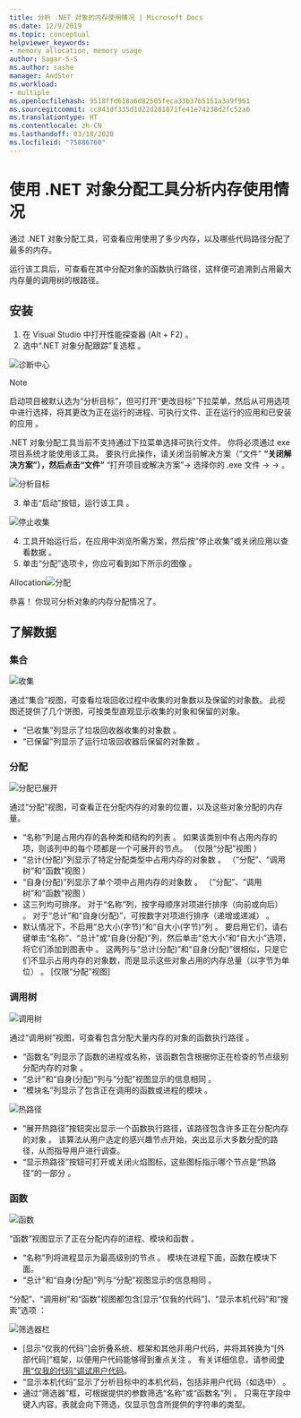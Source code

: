 ```yaml
---
title: 分析 .NET 对象的内存使用情况 | Microsoft Docs
ms.date: 12/9/2019
ms.topic: conceptual
helpviewer_keywords:
- memory allocation, memory usage
author: Sagar-S-S
ms.author: sashe
manager: AndSter
ms.workload:
- multiple
ms.openlocfilehash: 9518ffd618a6d82505feca33b37b5151a3a9f961
ms.sourcegitcommit: cc841df335d1d22d281871fe41e74238d2fc52a6
ms.translationtype: HT
ms.contentlocale: zh-CN
ms.lasthandoff: 03/18/2020
ms.locfileid: "75886760"
---
```

# <a name="analyze-memory-usage-using-the-net-object-allocation-tool"></a>使用 .NET 对象分配工具分析内存使用情况

通过 .NET 对象分配工具，可查看应用使用了多少内存，以及哪些代码路径分配了最多的内存。

运行该工具后，可查看在其中分配对象的函数执行路径，这样便可追溯到占用最大内存量的调用树的根路径。

## <a name="setup"></a>安装

1. 在 Visual Studio 中打开性能探查器 (Alt + F2)  。
2.  选中“.NET 对象分配跟踪”复选框  。

![诊断中心](../profiling/media/diaghub.png "诊断中心")

> [!NOTE]
> 启动项目被默认选为“分析目标”，但可打开“更改目标”下拉菜单，然后从可用选项中进行选择，将其更改为正在运行的进程、可执行文件、正在运行的应用和已安装的应用   。

   .NET 对象分配工具当前不支持通过下拉菜单选择可执行文件。 你将必须通过 exe 项目系统才能使用该工具。 要执行此操作，请关闭当前解决方案（“文件” **“关闭解决方案”），然后点击“文件”** “打开项目或解决方案”-> 选择你的 .exe 文件 ->     ->   。

![分析目标](../profiling/media/analysistarget.png "分析目标")

3. 单击“启动”按钮，运行该工具  。

![停止收集](../profiling/media/stopcollection.png "停止收集")

4. 工具开始运行后，在应用中浏览所需方案，然后按“停止收集”或关闭应用以查看数据  。
5. 单击“分配”选项卡，你应可看到如下所示的图像  。

Allocation![](../profiling/media/allocation.png "分配")

恭喜！ 你现可分析对象的内存分配情况了。

## <a name="understand-your-data"></a>了解数据

### <a name="collection"></a>集合

![收集](../profiling/media/collection.png "集合")

通过“集合”视图，可查看垃圾回收过程中收集的对象数以及保留的对象数。 此视图还提供了几个饼图，可按类型直观显示收集的对象和保留的对象。

- “已收集”列显示了垃圾回收器收集的对象数  。
- “已保留”列显示了运行垃圾回收器后保留的对象数  。

### <a name="allocation"></a>分配

![分配已展开](../profiling/media/allocationexpanded.png "分配已展开")

通过“分配”视图，可查看正在分配内存的对象的位置，以及这些对象分配的内存量。

- “名称”列是占用内存的各种类和结构的列表  。 如果该类别中有占用内存的项，则该列中的每个项都是一个可展开的节点。 （仅限“分配”视图  ）
- “总计(分配)”列显示了特定分配类型中占用内存的对象数  。 （“分配”、“调用树”和“函数”视图    ）
- “自身(分配)”列显示了单个项中占用内存的对象数  。 （“分配”、“调用树”和“函数”视图    ）
- 这三列均可排序。 对于“名称”列，按字母顺序对项进行排序（向前或向后）  。 对于“总计”和“自身(分配)”，可按数字对项进行排序（递增或递减）   。
- 默认情况下，不启用“总大小(字节)”和“自大小(字节)”列   。 要启用它们，请右键单击“名称”、“总计”或“自身(分配)”列，然后单击“总大小”和“自大小”选项，将它们添加到图表中      。 这两列与“总计(分配)”和“自身(分配)”很相似，只是它们不显示占用内存的对象数，而是显示这些对象占用的内存总量（以字节为单位）   。 [仅限“分配”视图]

### <a name="call-tree"></a>调用树

![调用树](../profiling/media/calltree.png "调用树")

通过“调用树”视图，可查看包含分配大量内存的对象的函数执行路径  。

- “函数名”列显示了函数的进程或名称，该函数包含根据你正在检查的节点级别分配内存的对象  。
- “总计”和“自身(分配)”列与“分配”视图显示的信息相同    。
- “模块名”列显示了包含正在调用的函数或进程的模块  。

![热路径](../profiling/media/hotpath.png "热路径")

- “展开热路径”按钮突出显示一个函数执行路径，该路径包含许多正在分配内存的对象  。 该算法从用户选定的感兴趣节点开始，突出显示大多数分配的路径，从而指导用户进行调查。
- “显示热路径”按钮可打开或关闭火焰图标，这些图标指示哪个节点是“热路径”的一部分   。

### <a name="functions"></a>函数

![函数](../profiling/media/functions.png "函数")

“函数”视图显示了正在分配内存的进程、模块和函数  。

- “名称”列将进程显示为最高级别的节点  。 模块在进程下面，函数在模块下面。
- “总计”和“自身(分配)”列与“分配”视图显示的信息相同    。

“分配”、“调用树”和“函数”视图都包含[显示“仅我的代码”]、“显示本机代码”和“搜索”选项       ：

![筛选器栏](../profiling/media/filterbar.png "筛选器栏")

- [显示“仅我的代码”]会折叠系统、框架和其他非用户代码，并将其转换为“[外部代码]”框架，以便用户代码能够得到重点关注   。 有关详细信息，请参阅[使用“仅我的代码”调试用户代码](../debugger/just-my-code.md)。
- “显示本机代码”显示了分析目标中的本机代码，包括非用户代码（如选中）  。
- 通过“筛选器”框，可根据提供的参数筛选“名称”或“函数名”列    。 只需在字段中键入内容，表就会向下筛选，仅显示包含所提供的字符串的类型。
